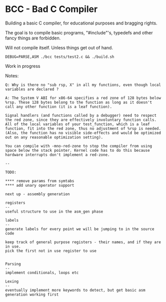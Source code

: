 # BCC - Bad C Compiler

Building a basic C compiler, for educational purposes and bragging rights.

The goal is to compile basic programs, "#include"'s, typedefs and other fancy things are forbidden.

Will not compile itself. Unless things get out of hand.

```
DEBUG=PARSE,ASM ./bcc tests/test2.c && ./build.sh
```

Work in progress

Notes:

```
Q: Why is there no "sub rsp, X" in all my functions, even though local variables are declared ?

A: The System V ABI for x86-64 specifies a red zone of 128 bytes below %rsp. These 128 bytes belong to the function as long as it doesn't call any other function (it is a leaf function).

Signal handlers (and functions called by a debugger) need to respect the red zone, since they are effectively involuntary function calls.
All of the local variables of your test_function, which is a leaf function, fit into the red zone, thus no adjustment of %rsp is needed. (Also, the function has no visible side-effects and would be optimized out on any reasonable optimization setting).

You can compile with -mno-red-zone to stop the compiler from using space below the stack pointer. Kernel code has to do this because hardware interrupts don't implement a red-zone.

--

TODO:

**** remove params from symtabs
**** add unary operator support

next up - assembly generation

registers
--
useful structure to use in the asm_gen phase

labels
--
generate labels for every point we will be jumping to in the source code

keep track of general purpose registers - their names, and if they are in use.
pick the first not in use register to use


Parsing
--
implement conditionals, loops etc

Lexing
--
eventually implement more keywords to detect, but get basic asm generation working first

```
